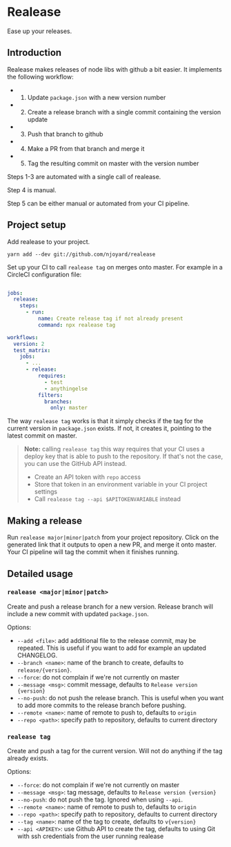 # Realease

Ease up your releases.

## Introduction

Realease makes releases of node libs with github a bit easier.  It implements
the following workflow:

- 1. Update `package.json` with a new version number
- 2. Create a release branch with a single commit containing the version update
- 3. Push that branch to github
- 4. Make a PR from that branch and merge it
- 5. Tag the resulting commit on master with the version number

Steps 1-3 are automated with a single call of realease.

Step 4 is manual.

Step 5 can be either manual or automated from your CI pipeline.

## Project setup

Add realease to your project.

```
yarn add --dev git://github.com/njoyard/realease
```

Set up your CI to call `realease tag` on merges onto master.  For example in a
CircleCI configuration file:

```yaml

jobs:
  release:
    steps:
      - run:
          name: Create release tag if not already present
          command: npx realease tag

workflows:
  version: 2
  test_matrix:
    jobs:
      - ...
      - release:
          requires:
            - test
            - anythingelse
          filters:
            branches:
              only: master
```

The way `realease tag` works is that it simply checks if the tag for the current
version in `package.json` exists. If not, it creates it, pointing to the latest
commit on master.

> **Note:** calling `realease tag` this way requires that your CI uses a deploy
> key that is able to push to the repository.  If that's not the case, you can
> use the GitHub API instead.
> * Create an API token with `repo` access
> * Store that token in an environment variable in your CI project settings
> * Call `realease tag --api $APITOKENVARIABLE` instead

## Making a release

Run `realease major|minor|patch` from your project repository.  Click on the
generated link that it outputs to open a new PR, and merge it onto master.  Your
CI pipeline will tag the commit when it finishes running.

## Detailed usage

### `realease <major|minor|patch>`

Create and push a release branch for a new version.  Release branch will
include a new commit with updated `package.json`.

Options:
* `--add <file>`: add additional file to the release commit, may be repeated.
  This is useful if you want to add for example an updated CHANGELOG.
* `--branch <name>`:  name of the branch to create, defaults to
  `release/{version}`.
* `--force`: do not complain if we're not currently on master
* `--message <msg>`: commit message, defaults to `Release version {version}`
* `--no-push`: do not push the release branch.  This is useful when you want to
  add more commits to the release branch before pushing.
* `--remote <name>`: name of remote to push to, defaults to `origin`
* `--repo <path>`: specify path to repository, defaults to current directory

### `realease tag`

Create and push a tag for the current version.  Will not do anything if the tag
already exists.

Options:
* `--force`: do not complain if we're not currently on master
* `--message <msg>`: tag message, defaults to `Release version {version}`
* `--no-push`: do not push the tag.  Ignored when using `--api`.
* `--remote <name>`: name of remote to push to, defaults to `origin`
* `--repo <path>`: specify path to repository, defaults to current directory
* `--tag <name>`: name of the tag to create, defaults to `v{version}`
* `--api <APIKEY>`: use Github API to create the tag, defaults to using Git with
  ssh credentials from the user running realease
